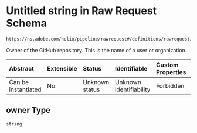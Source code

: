 # Untitled string in Raw Request Schema

```txt
https://ns.adobe.com/helix/pipeline/rawrequest#/definitions/rawrequest/properties/params/properties/owner
```

Owner of the GitHub repository. This is the name of a user or organization.

| Abstract            | Extensible | Status         | Identifiable            | Custom Properties | Additional Properties | Access Restrictions | Defined In                                                               |
| :------------------ | :--------- | :------------- | :---------------------- | :---------------- | :-------------------- | :------------------ | :----------------------------------------------------------------------- |
| Can be instantiated | No         | Unknown status | Unknown identifiability | Forbidden         | Allowed               | none                | [rawrequest.schema.json*](rawrequest.schema.json "open original schema") |

## owner Type

`string`
